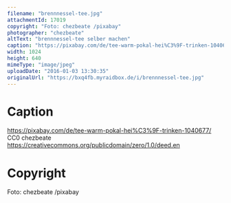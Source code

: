 ```yaml
---
filename: "brennnessel-tee.jpg"
attachmentId: 17019
copyright: "Foto: chezbeate /pixabay"
photographer: "chezbeate"
altText: "brennnessel-tee selber machen"
caption: "https://pixabay.com/de/tee-warm-pokal-hei%C3%9F-trinken-1040677/ CC0 chezbeate https://creativecommons.org/publicdomain/zero/1.0/deed.en"
width: 1024
height: 640
mimeType: "image/jpeg"
uploadDate: "2016-01-03 13:30:35"
originalUrl: "https://bxq4fb.myraidbox.de/i/brennnessel-tee.jpg"
---
```


# Caption

https://pixabay.com/de/tee-warm-pokal-hei%C3%9F-trinken-1040677/ CC0 chezbeate https://creativecommons.org/publicdomain/zero/1.0/deed.en

# Copyright

Foto: chezbeate /pixabay

